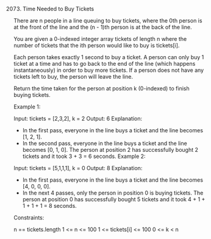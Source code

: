 2073. Time Needed to Buy Tickets

There are n people in a line queuing to buy tickets, where the 0th person is at the front of the line and the (n - 1)th person is at the back of the line.

You are given a 0-indexed integer array tickets of length n where the number of tickets that the ith person would like to buy is tickets[i].

Each person takes exactly 1 second to buy a ticket. A person can only buy 1 ticket at a time and has to go back to the end of the line (which happens instantaneously) in order to buy more tickets. If a person does not have any tickets left to buy, the person will leave the line.

Return the time taken for the person at position k (0-indexed) to finish buying tickets.

 

Example 1:

Input: tickets = [2,3,2], k = 2
Output: 6
Explanation: 
- In the first pass, everyone in the line buys a ticket and the line becomes [1, 2, 1].
- In the second pass, everyone in the line buys a ticket and the line becomes [0, 1, 0].
The person at position 2 has successfully bought 2 tickets and it took 3 + 3 = 6 seconds.
Example 2:

Input: tickets = [5,1,1,1], k = 0
Output: 8
Explanation:
- In the first pass, everyone in the line buys a ticket and the line becomes [4, 0, 0, 0].
- In the next 4 passes, only the person in position 0 is buying tickets.
The person at position 0 has successfully bought 5 tickets and it took 4 + 1 + 1 + 1 + 1 = 8 seconds.
 

Constraints:

n == tickets.length
1 <= n <= 100
1 <= tickets[i] <= 100
0 <= k < n

